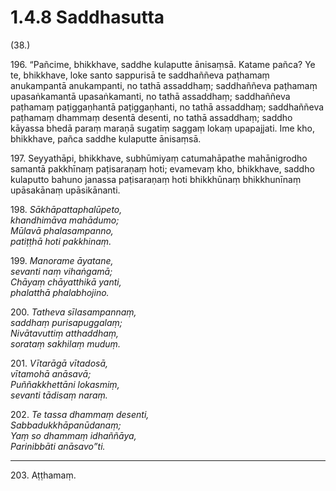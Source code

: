 # 1.4.8 Saddhasutta

(38.)

196\. “Pañcime, bhikkhave, saddhe kulaputte ānisaṃsā. Katame pañca? Ye te, bhikkhave, loke santo sappurisā te saddhaññeva paṭhamaṃ anukampantā anukampanti, no tathā assaddhaṃ; saddhaññeva paṭhamaṃ upasaṅkamantā upasaṅkamanti, no tathā assaddhaṃ; saddhaññeva paṭhamaṃ paṭiggaṇhantā paṭiggaṇhanti, no tathā assaddhaṃ; saddhaññeva paṭhamaṃ dhammaṃ desentā desenti, no tathā assaddhaṃ; saddho kāyassa bhedā paraṃ maraṇā sugatiṃ saggaṃ lokaṃ upapajjati. Ime kho, bhikkhave, pañca saddhe kulaputte ānisaṃsā.

197\. Seyyathāpi, bhikkhave, subhūmiyaṃ catumahāpathe mahānigrodho samantā pakkhīnaṃ paṭisaraṇaṃ hoti; evamevaṃ kho, bhikkhave, saddho kulaputto bahuno janassa paṭisaraṇaṃ hoti bhikkhūnaṃ bhikkhunīnaṃ upāsakānaṃ upāsikānanti.

198\. _Sākhāpattaphalūpeto,_  
_khandhimāva mahādumo;_  
_Mūlavā phalasampanno,_  
_patiṭṭhā hoti pakkhinaṃ._  

199\. _Manorame āyatane,_  
_sevanti naṃ vihaṅgamā;_  
_Chāyaṃ chāyatthikā yanti,_  
_phalatthā phalabhojino._  

200\. _Tatheva sīlasampannaṃ,_  
_saddhaṃ purisapuggalaṃ;_  
_Nivātavuttiṃ atthaddhaṃ,_  
_sorataṃ sakhilaṃ muduṃ._  

201\. _Vītarāgā vītadosā,_  
_vītamohā anāsavā;_  
_Puññakkhettāni lokasmiṃ,_  
_sevanti tādisaṃ naraṃ._  

202\. _Te tassa dhammaṃ desenti,_  
_Sabbadukkhāpanūdanaṃ;_  
_Yaṃ so dhammaṃ idhaññāya,_  
_Parinibbāti anāsavo”ti._  

---

203\. Aṭṭhamaṃ.
